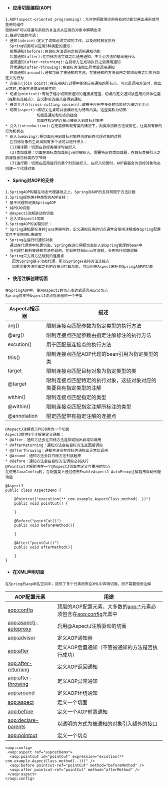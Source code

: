 - #### 应用切面编程(AOP)
```
1.AOP(aspect-oriented programming)：允许你把散落应用各处的功能分离出来形成可重用的组件
借助AOP可以将遍布系统的关注点从应用的对象中解耦出来
2.描述切面的术语：
* 通知(advice):定义了切面必须完成的工作，以及何时触发执行
  Spring切面可以应用5种类型的通知：
  前置通知(before):在目标方法调用之前调用通知功能
  后置通知(after):在目标方法完成之后通用通知，不关心方法的输出是什么
  返回通知(after-returning):在目标方法成功执行之后调用通知
  异常通知(after-throwing):在目标方法抛出异常后调用通知
  环绕通知(around):通知包裹了被通知的方法，在被通知的方法调用之前和调用之后执行自定义的行为
* 连接点(join point):在应用执行过程中能够应用通知的所有点，可以是调用方法时，抛出异常时,构造方法或设值属性时
* 切点(pointcut):有助于缩小切面所通知的连接点范围，切点的定义通知被应用的具体位置（在那些连接点），定义那些连接点会得到通知
* 横切关注点(cross-cutting concern):散布于应用中多处的功能称为横切关注点
* 切面(aspect):横切关注点可以被模块化为特殊的类，这些类称为切面
              切面是通知和切点的结合
              切面在指定的连接点被织入到目标对象中
* 引入(introduction):在无需修改现有类的情况下，向类添加新方法或属性，让类具有新的行为和状态
* 织入(weaving):把切面应用到目标对象并创建新的代理对象的过程
  在目标对象的生命周期有多个点可以进行织入：
  (1)编译期：切面在目标类编译时被织入
  (2)类加载期：切面在目标类加载到jvm时被织入，需要特定的类加载器，在目标类被引入之前增强该目标类的字节码
  (3)运行期：切面在应用运行的某个时刻被织入，在织入切面时，AOP容器会为目标对象动态创建一个代理对象
```

- #### Spring对AOP的支持
```
1.SpringAOP构建在动态代理基础之上，Spring对AOP的支持局限于方法拦截
2.Spring提供类4种类型的AOP支持：
* 基于代理的经典SpringAOP
* 纯POJO切面
* @AspectJ注解驱动的切面
* 注入式AspectJ切面
3.SpringAOP的关键知识：
* Spring通知是标准的java类编写的，定义通知应用的切点通常会使用注解或在Spring配置文件中采用XML来编写
* Spring在运行时通知对象
  通过在代理类中包裹切面，Spring在运行期把切面织入到Spring管理的bean中
  当代理拦截到被通知方法的调用，在调用目标bean方法前，会先执行切面逻辑
* Spring只支持方法级别的连接点
   因为Spring基于动态代理，所以Spring只支持方法连接点
   如果需要方法拦截之外的连接点拦截功能，可以利用Aspect来补充SpringAOP的功能
```

- #### 使用注解创建切面
```
在SpringAOP中，使用AspectJ的切点表达式语言来定义切点
Spring仅支持AspectJ切点指示器的一个子集
```

AspectJ指示器 | 描述
---|---
arg() | 限制连接点匹配参数为指定类型的执行方法
@arg()  | 限制连接点匹配参数由指定注解标注的执行方法
excution() | 用于匹配是连接点的执行方法
this() | 限制连接点匹配AOP代理的bean引用为指定类型的类
target | 限制连接点匹配目标对象为指定类型的类
@target | 限制连接点匹配特定的执行对象，这些对象对应的类要具有指定类型的注解
within() | 限制连接点匹配指定的类型
@within() | 限制连接点匹配指定注解所标注的类型
@annotation | 限定匹配带有指定注解的连接点

```
@AspectJ注解表示POJO类为一个切面
AspectJ提供5个注解来定义通知：
* @After：通知方法会在目标方法返回或抛出异常后调用
* @AfterReturning：通知方法会在目标方法返回后调用
* @AfterThrowing：通知方法会在目标方法抛出异常后调用
* @Around：通知方法会将目标方法封装起来
* @Before：通知方法会在目标方法调用之前执行
@Pointcut注解能够在一个@AspectJ切面内定义可重用的切点
在使用JavaConfig时，在配置类上通过使用EnableAspectJ-AutoProxy注解启用自动代理功能
```

```
@AspectJ
public class AspectDemo {
    
    @Pointcut("execution(** com.example.AspectClass.method(..))")
    public void pointCut() {
        
    }
    
    @Before("pointCut()")
    public void beforeMethod(){
        
    }
    
    @After("pointCut()")
    public void afterMethod(){
        
    }
}
```

- #### 在XML声明切面 
```
在Spring的aop命名空间中，提供了多个元素用来在XML中声明切面，而不需要使用注解
```

AOP配置元素 | 用途
---|---
<aop:config> | 顶层的AOP配置元素，大多数的<aop:*>元素必须包含在<aop:config>元素中
<aop:aspectj-autoproxy> | 启用@AspectJ注解驱动的切面
<aop:advisor> | 定义AOP通知器
<aop:after> | 定义AOP后置通知（不管被通知的方法是否执行成功）
<aop:after-returning> | 定义AOP返回通知
<aop:after-throwing> | 定义AOP异常通知
<aop:around> | 定义AOP环绕通知
<aop:aspect> | 定义一个切面
<aop:before> | 定义一个AOP前置通知
<aop:declare-parents> | 以透明的方式为被通知的对象引入额外的接口
<aop:pointcut> | 定义一个切点

```
<aop:config>
 <aop:aspect ref="aspcetDemo">
  <aop:pointcut id="pointCut" expression="excution(** com.example.AspectClass.method(..)))" />
  <aop:before pointcut-ref="pointCut" method="beforeMethod" />
  <aop:after pointcut-ref="pointCut" method="afterMethod" />
 </aop:aspect>
</aop:config>
```

